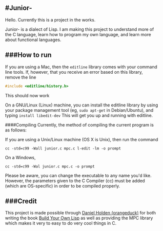 #Junior-
---

Hello. Currently this is a project in the works.

Junior- is a dialect of Lisp. I am making this project to understand
more of the C language, learn how to program my own language, and learn more
about functional languages.

###How to run
---
If you are using a Mac, then the ```editline``` library comes with
your command line tools. If, however, that you receive an error based on
this library, remove the line
```c
#include <editline/history.h>
```
This should now work

On a GNU/Linux (Linux) machine, you can install the editline
library by using your package management tool
 (eg, ```sudo apt-get``` in Debian/Ubuntu), and typing
```install libedit-dev```
This will get you up and running with editline.

####Compiling
Currently, the method of compiling the current program is as follows:

If you are using a Unix/Linux machine (OS X is Unix), then run the command
```shell
cc -std=c99 -Wall junior.c mpc.c l-edit -lm -o prompt
```

On a Windows,
```shell
cc -std=c99 -Wal junior.c mpc.c -o prompt
```

Please be aware, you can change the executable to any name you'd like. However,
the parameters given to the C Compiler (cc) must be added (which are OS-specific)
in order to be compiled properly.

###Credit
---
This project is made possible through [Daniel Holden (orangeduck)](https://github.com/orangeduck)
for both writing the book [Build Your Own Lisp](http://buildyourownlisp.com/)
as well as providing the MPC library which makes it very to easy to do very
cool things in C.


